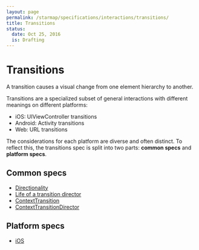 ```yaml
---
layout: page
permalink: /starmap/specifications/interactions/transitions/
title: Transitions
status:
  date: Oct 25, 2016
  is: Drafting
---
```


# Transitions

A transition causes a visual change from one element hierarchy to another.

Transitions are a specialized subset of general interactions with different meanings on different platforms:

- iOS: UIViewController transitions
- Android: Activity transitions
- Web: URL transitions

The considerations for each platform are diverse and often distinct. To reflect this, the transitions spec is split into two parts: **common specs** and **platform specs**.

## Common specs

- [Directionality](directionality.md)
- [Life of a transition director](life_of_a_transition_director.md)
- [ContextTransition](ContextTransition.md)
- [ContextTransitionDirector](ContextTransitionDirector.md)

## Platform specs

- [iOS](platform/ios/)
